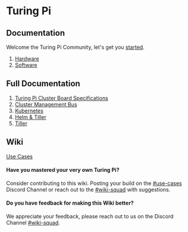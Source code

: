 # Turing Pi

## Documentation

Welcome the Turing Pi Community, let's get you [started](gettingstarted.md "the best place to start").

1. [Hardware](hardware/index.md "overview and basic hardware setup")
2. [Software](software/index.md "overview and basic software setup")

## Full Documentation

1. [Turing Pi Cluster Board Specifications](https://docs.turingpi.com/turing_pi/children/specs/ "Turing Pi Cluster Board Hardware Specs")
2. [Cluster Management Bus](https://docs.turingpi.com/turing_pi/children/i2c_cluster_bus/ "Turing Pi cluster management bus configuration, security and internal devices")
3. [Kubernetes](https://docs.turingpi.com/docker_kubernetes/ "Install and Configure a Turing Pi Kubernetes Cluster")
4. [Helm & Tiller](https://docs.turingpi.com/maintenance/children/helm-install/ "Install and Configure Helm & Tiller on the Turing PI Cluster")
5. [Tiller](https://docs.turingpi.com/maintenance/children/helm-install/ "Install and Configure Tiller on the Turing PI Cluster")

## Wiki
[Use Cases](use-cases/index.md "use-case listing")

#### Have you mastered your very own Turing Pi?
Consider contributing to this wiki. Posting your build on the [#use-cases](https://discord.gg/v9zDUVR#use-cases "Discord Channel #use-cases") Discord Channel or reach out to the [#wiki-squad](https://discord.gg/mFaVBBg#wiki-squad "Discord Channel #wiki-squad") with suggestions.

#### Do you have feedback for making this Wiki better? 
We appreciate your feedback, please reach out to us on the Discord Channel [#wiki-squad](https://discord.gg/mFaVBBg#wiki-squad "Discord Channel #wiki-squad").